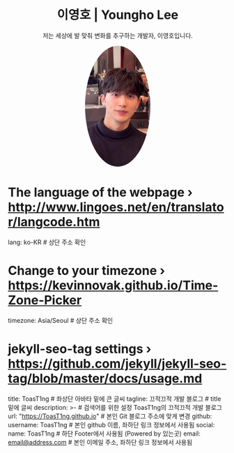 <h1 align="center">이영호 | Youngho Lee</h1>
<p align="center">저는 세상에 발 맞춰 변화를 추구하는 개발자, 이영호입니다.</p>

<div align="center">
  <img src="https://github.com/haronghatong/haronghatong/blob/main/%EC%96%BC%EA%B5%B4.jpg" alt="Profile Picture" width="150" style="border-radius:50%;">
</div>

# The language of the webpage › http://www.lingoes.net/en/translator/langcode.htm
lang: ko-KR   # 상단 주소 확인

# Change to your timezone › https://kevinnovak.github.io/Time-Zone-Picker
timezone: Asia/Seoul  # 상단 주소 확인

# jekyll-seo-tag settings › https://github.com/jekyll/jekyll-seo-tag/blob/master/docs/usage.md
title: ToasT1ng # 좌상단 아바타 밑에 큰 글씨
tagline: 끄적끄적 개발 블로그 # title 밑에 글씨
description: >- # 검색어를 위한 설정
  ToasT1ng의 끄적끄적 개발 블로그
url: "https://ToasT1ng.github.io"  # 본인 Git 블로그 주소에 맞게 변경
github:
  username: ToasT1ng # 본인 github 이름, 좌하단 링크 정보에서 사용됨
social:
  name: ToasT1ng # 하단 Footer에서 사용됨 (Powered by 있는곳)
  email: email@address.com # 본인 이메일 주소, 좌하단 링크 정보에서 사용됨
